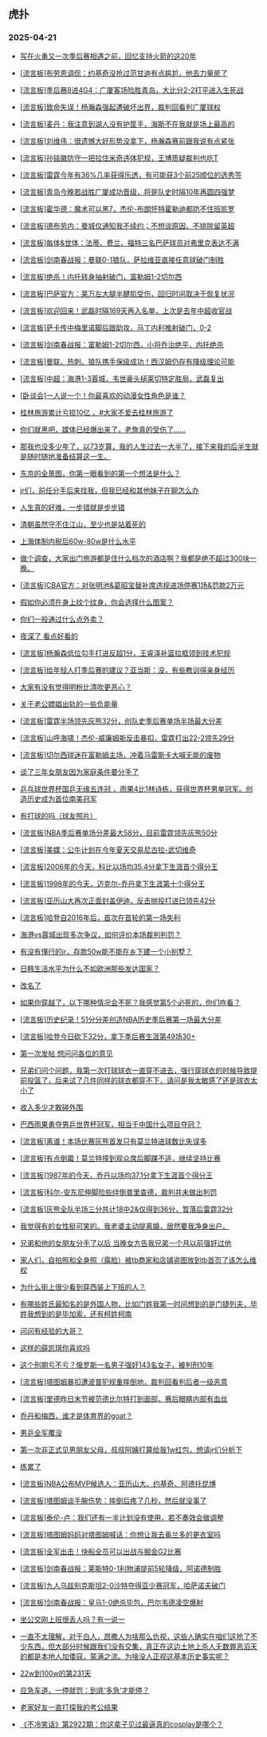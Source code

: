 ## 虎扑 
### 2025-04-21

+ [写在火勇又一次季后赛相遇之前，回忆支持火箭的这20年](https://bbs.hupu.com/631991518.html)

+ [[流言板]布劳恩调侃：约基奇没抢过范甘迪有点尴尬，他去力量房了](https://bbs.hupu.com/631990953.html)

+ [[流言板]季后赛8进4G4：广厦客场险胜青岛，大比分2-2打平进入生死战](https://bbs.hupu.com/631995507.html)

+ [[流言板]致命失误！杨瀚森强起遭破坏出界，裁判回看判广厦球权](https://bbs.hupu.com/631995410.html)

+ [[流言板]麦丹：我注意到湖人没有护筐手，海斯不在我就是场上最高的](https://bbs.hupu.com/631994880.html)

+ [[流言板]刘维伟：很遗憾大好形势没拿下，杨瀚森赛前跟我说有点紧张](https://bbs.hupu.com/631997120.html)

+ [[流言板]孙铭徽防守一把拉住米奇违体犯规，王博质疑裁判也吃T](https://bbs.hupu.com/631993848.html)

+ [[流言板]雷霆今年有36%几率获得乐透，有可能获3个前25顺位的选秀签](https://bbs.hupu.com/631993270.html)

+ [[流言板]青岛今晚若战胜广厦成功晋级，将是队史时隔10年再圆四强梦](https://bbs.hupu.com/631991169.html)

+ [[流言板]霍华德：魔术可以黑7，杰伦-布朗怀特霍勒迪都防不住班凯罗](https://bbs.hupu.com/631995973.html)

+ [[流言板]德布劳内：曼城仅通知我不续约；不想谈原因，不排除留英超](https://bbs.hupu.com/631991063.html)

+ [[流言板]每体&amp;世体：法蒂、费兰、福特三名巴萨球员对弗里克表达不满](https://bbs.hupu.com/631987608.html)

+ [[流言板]剑南春战报：曼联0-1狼队，萨拉维亚直接任意球破门制胜](https://bbs.hupu.com/631997854.html)

+ [[流言板]绝杀！内托转身抽射破门，富勒姆1-2切尔西](https://bbs.hupu.com/631997720.html)

+ [[流言板]巴萨官方：莱万左大腿半腱肌受伤，回归时间取决于恢复状况](https://bbs.hupu.com/631991213.html)

+ [[流言板]欢迎回来！武磊时隔169天再入名单，上次是去年中超收官战](https://bbs.hupu.com/631990159.html)

+ [[流言板]萨卡传中梅里诺脚后跟助攻，马丁内利推射破门，0-2](https://bbs.hupu.com/631994699.html)

+ [[流言板]剑南春战报：富勒姆1-2切尔西，小将乔治绝平，内托绝杀](https://bbs.hupu.com/631997804.html)

+ [[流言板]曼联、热刺、狼队携手保级成功！西汉姆仍存有降级理论可能](https://bbs.hupu.com/631998405.html)

+ [[流言板]中超：海港1-3蓉城，韦世豪头槌莱切特定胜局，武磊复出](https://bbs.hupu.com/631994820.html)

+ [[卧谈会]一人说一个！你最喜欢的动漫女性角色是谁？](https://bbs.hupu.com/631993531.html)

+ [桂林旅游累计亏损10亿 ，#大家不爱去桂林旅游了](https://bbs.hupu.com/631990046.html)

+ [你们就黑吧，媒体已经爆出来了，老詹真的受伤了……](https://bbs.hupu.com/631994488.html)

+ [那我也没多少年了，以73岁算，我的人生过去一大半了，接下来我的后半生就是随时随地准备结算这一生。​​​](https://bbs.hupu.com/631990524.html)

+ [东京的全景图，你第一眼看到的第一个想法是什么？](https://bbs.hupu.com/631995028.html)

+ [jr们，前任分手后来找我，但我已经和其他妹子在聊怎么办](https://bbs.hupu.com/631993429.html)

+ [人生真的好难，一步错就是步步错](https://bbs.hupu.com/631996575.html)

+ [清朝虽然守不住江山，至少也是站着死的](https://bbs.hupu.com/631990733.html)

+ [上海体制内税后60w-80w是什么水平](https://bbs.hupu.com/631995029.html)

+ [做个调查，大家出门旅游都是住什么档次的酒店啊？我都是绝不超过300块一晚。](https://bbs.hupu.com/631991362.html)

+ [[流言板]CBA官方：对张明池&amp;葛昭宝替补席违规进场停赛1场&amp;罚款2万元](https://bbs.hupu.com/631998291.html)

+ [假如你必须在身上纹个纹身，你会选择什么图案？](https://bbs.hupu.com/631992941.html)

+ [你们一般通过什么点外卖？](https://bbs.hupu.com/631991712.html)

+ [夜深了 看点好看的](https://bbs.hupu.com/631998184.html)

+ [[流言板]杨瀚森低位勾手打进反超1分，王睿泽补篮拉框领到技术犯规](https://bbs.hupu.com/631995099.html)

+ [[流言板]给年轻人打季后赛的建议？亚当斯：没，有些教训得亲身经历](https://bbs.hupu.com/631994098.html)

+ [大家有没有觉得明粉比清吹更恶心？](https://bbs.hupu.com/631998807.html)

+ [关于老公嫖娼出轨的一些负能量](https://bbs.hupu.com/632000264.html)

+ [[流言板]雷霆半场领先灰熊32分，创队史季后赛单场半场最大分差](https://bbs.hupu.com/632000764.html)

+ [[流言板]山呼海啸！杰伦-威廉姆斯反击暴扣，雷霆打出22-2领先29分](https://bbs.hupu.com/632000456.html)

+ [[流言板]切尔西球迷在富勒姆主场，冲着马雷斯卡大喊无能的废物](https://bbs.hupu.com/631995651.html)

+ [谈了三年女朋友因为家庭条件要分手了](https://bbs.hupu.com/631997159.html)

+ [乒乓球世界杯国乒无缘五连冠 ，雨果4比1林诗栋，获得世界杯男单冠军。创造历史成为首位南美冠军](https://bbs.hupu.com/631995562.html)

+ [有打球的吗（球友照片）](https://bbs.hupu.com/631998400.html)

+ [[流言板]NBA季后赛单场分差最大58分，目前雷霆领先灰熊50分](https://bbs.hupu.com/632001066.html)

+ [[流言板]美媒：公牛计划在今年夏天交易尼古拉-武切维奇](https://bbs.hupu.com/631998717.html)

+ [[流言板]2006年的今天，科比以场均35.4分拿下生涯首个得分王](https://bbs.hupu.com/631998791.html)

+ [[流言板]1998年的今天，迈克尔-乔丹拿下生涯第十个得分王](https://bbs.hupu.com/631998861.html)

+ [[流言板]亚历山大再次正面封盖伊迪，反击抛投打进已领先42分](https://bbs.hupu.com/632000928.html)

+ [[流言板]哈登自2016年后，首次在首轮的第一场失利](https://bbs.hupu.com/631998197.html)

+ [海港vs蓉城出现多次争议，如何评价本场裁判判罚？](https://bbs.hupu.com/631996169.html)

+ [有没有懂行的jr，存款50w能不能在乡下建一个小别墅？](https://bbs.hupu.com/631996285.html)

+ [日韩生活水平为什么不如欧洲那些发达国家？](https://bbs.hupu.com/631998528.html)

+ [改名了](https://bbs.hupu.com/631997588.html)

+ [如果你穿越了，以下哪种情况会不死？我感觉第5个必死的，你们咋看？](https://bbs.hupu.com/631998507.html)

+ [[流言板]历史纪录！51分分差创造NBA历史季后赛第一场最大分差](https://bbs.hupu.com/632001424.html)

+ [[流言板]哈登今日砍下32分，拿下季后赛生涯第49场30+](https://bbs.hupu.com/631998574.html)

+ [第一次发帖 想问问各位的意见](https://bbs.hupu.com/632001533.html)

+ [兄弟们问个问题，我第一次打球球衣一直穿不进去，强行穿球衣的时候导致提前投篮了，后来试了几件同样的球衣都穿不下，请问是我太敏感了还是球衣太小了](https://bbs.hupu.com/631998638.html)

+ [收入多少才敢碰外围](https://bbs.hupu.com/631999556.html)

+ [巴西雨果勇夺男乒世界杯冠军，相当于中国什么项目夺冠？](https://bbs.hupu.com/631998883.html)

+ [[流言板]离谱！本场比赛灰熊首发只有莫兰特进球数比失误多](https://bbs.hupu.com/632001411.html)

+ [[流言板]有点倒霉！莫兰特撞到观众席后脚踝不适，继续坚持比赛](https://bbs.hupu.com/632000607.html)

+ [[流言板]1987年的今天，乔丹以场均37.1分拿下生涯首个得分王](https://bbs.hupu.com/631999410.html)

+ [[流言板]科尔-安东尼伸脚险些绊倒普里查德，裁判并未做出判罚](https://bbs.hupu.com/632001888.html)

+ [[流言板]灰熊全队半场三分共计18中2&amp;仅得到36分，暂落后雷霆32分](https://bbs.hupu.com/632000748.html)

+ [我觉得有的女性挺可笑的。我老婆主动提离婚，居然要我净身出户。](https://bbs.hupu.com/632001514.html)

+ [兄弟和他的女朋友分手了以后 当晚女方告我兄弟一个月以前强奸过他](https://bbs.hupu.com/631999299.html)

+ [家人们，自拍照和全身照（露脸）被tb商家和店铺盗图放到tb首页了该怎么维权](https://bbs.hupu.com/632001602.html)

+ [为什么街上很少看到穿西装上下班的人？](https://bbs.hupu.com/631999596.html)

+ [有哪些姓氏最知名的是外国人物，比如门姓我第一时间想到的是门捷列夫，毕姓我想到的是毕加索，还有柯姓柯南](https://bbs.hupu.com/631999633.html)

+ [问问有经验的大哥？](https://bbs.hupu.com/631999343.html)

+ [这样的薛凯琪你喜欢吗](https://bbs.hupu.com/631999192.html)

+ [这个刑期亏不亏？俄罗斯一名男子强奸143名女子，被判刑10年](https://bbs.hupu.com/632001699.html)

+ [[流言板]塔图姆暴扣遭波普犯规重摔倒地，裁判回看判后者一级恶意](https://bbs.hupu.com/632001957.html)

+ [[流言板]里德昨日末节被范德比尔特打到面部，赛后眼睛内部有血丝](https://bbs.hupu.com/632002160.html)

+ [乔丹和梅西，谁才是体育界的goat？](https://bbs.hupu.com/632002041.html)

+ [男乒全军覆没](https://bbs.hupu.com/632002201.html)

+ [第一次非正式见男朋友父母，叔叔阿姨打算给我1w红包，想请jr们分析下](https://bbs.hupu.com/632000625.html)

+ [练累了](https://bbs.hupu.com/632000863.html)

+ [[流言板]NBA公布MVP候选人：亚历山大、约基奇、阿德托昆博](https://bbs.hupu.com/632002305.html)

+ [[流言板]塔图姆谈手腕伤势：摔倒后疼了几秒，然后就没事了](https://bbs.hupu.com/632002898.html)

+ [[流言板]泰伦-卢：我们还有一半计划没有使用，若不奏效会做调整](https://bbs.hupu.com/632001338.html)

+ [[流言板]塔图姆妈妈对塔图姆喊话：你想让我去奥兰多的更衣室吗](https://bbs.hupu.com/632002618.html)

+ [[流言板]全军出击！快船全员可以出战与掘金G2比赛](https://bbs.hupu.com/632002701.html)

+ [[流言板]剑南春战报：莱斯特0-1利物浦提前5轮降级，阿诺德制胜](https://bbs.hupu.com/632000071.html)

+ [[流言板]九人乌兹别克斯坦2-0沙特夺得亚少赛冠军，哈萨诺夫破门](https://bbs.hupu.com/631999887.html)

+ [[流言板]剑南春战报：皇马1-0绝杀毕包，巴尔韦德凌空爆射](https://bbs.hupu.com/632001762.html)

+ [坐公交刚上班很丢人吗？有一说一](https://bbs.hupu.com/632002804.html)

+ [一直不太理解，对于白人，昂撒人为啥那么仇视，这些人确实在咱们这抢了不少东西，但大部分时候跟我们没有交集，真正在这边土地上杀人无数罪恶滔天的都是本地人加倭寇，蒙满之流。为啥没人正视这基本历史事实呢？](https://bbs.hupu.com/632001944.html)

+ [22w到100w的第231天](https://bbs.hupu.com/632002458.html)

+ [应急车道，一停就罚：到底‘多急’才能停？](https://bbs.hupu.com/632001621.html)

+ [老家好友一直打探我的考公结果](https://bbs.hupu.com/632002685.html)

+ [《不冷笑话》第2922期：你这辈子见过最逼真的cosplay是哪个？](https://bbs.hupu.com/632003101.html)

